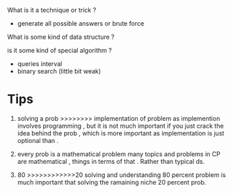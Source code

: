 What is it a technique or trick ?
- generate all possible answers or brute force

What is some kind of data structure ?


is it some kind of special algorithm ?
- queries interval
- binary search (little bit weak)

# Tips

1. solving a prob >>>>>>>> implementation of problem 
as implemention involves programming , but it is not much important if you just crack the idea behind the prob , which is more important as implementation is just optional than .

2. every prob is a mathematical problem
many topics and problems in CP are mathematical , things in terms of that . Rather than typical ds.

3. 80 >>>>>>>>>>>>20
solving and understanding 80 percent problem is much important that solving the ramaining  niche 20 percent prob. 

